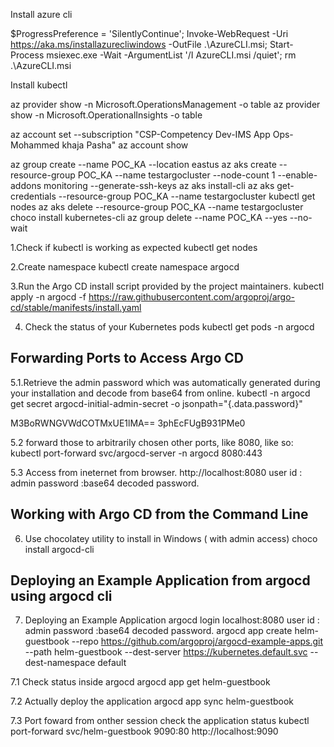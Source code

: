 


Install azure cli


$ProgressPreference = 'SilentlyContinue'; Invoke-WebRequest -Uri https://aka.ms/installazurecliwindows -OutFile .\AzureCLI.msi; Start-Process msiexec.exe -Wait -ArgumentList '/I AzureCLI.msi /quiet'; rm .\AzureCLI.msi


Install kubectl

az provider show -n Microsoft.OperationsManagement -o table
az provider show -n Microsoft.OperationalInsights -o table


 az account set --subscription "CSP-Competency Dev-IMS App Ops-Mohammed khaja Pasha"
 az account show

az group create --name POC_KA --location eastus
az aks create --resource-group POC_KA --name testargocluster --node-count 1 --enable-addons monitoring --generate-ssh-keys
az aks install-cli
az aks get-credentials --resource-group POC_KA --name testargocluster
kubectl get nodes
az aks delete --resource-group POC_KA --name testargocluster
choco install kubernetes-cli
az group delete --name POC_KA --yes --no-wait






1.Check if kubectl is working as expected
  kubectl get nodes
  
2.Create namespace
  kubectl create namespace argocd
  
3.Run the Argo CD install script provided by the project maintainers.
  kubectl apply -n argocd -f https://raw.githubusercontent.com/argoproj/argo-cd/stable/manifests/install.yaml
  
4. Check the status of your Kubernetes pods
  kubectl get pods -n argocd

## Forwarding Ports to Access Argo CD
5.1.Retrieve the admin password which was automatically generated during your installation and decode from base64 from online.
  kubectl -n argocd get secret argocd-initial-admin-secret -o jsonpath="{.data.password}"

  M3BoRWNGVWdCOTMxUE1lMA==
  3phEcFUgB931PMe0

5.2 forward those to arbitrarily chosen other ports, like 8080, like so:
  kubectl port-forward svc/argocd-server -n argocd 8080:443
  
5.3 Access from ineternet from browser.
  http://localhost:8080 
  user id : admin
  password :base64 decoded password.
  
## Working with Argo CD from the Command Line
6. Use chocolatey utility to install in Windows ( with admin access)
   choco install argocd-cli
   
## Deploying an Example Application from argocd using argocd cli
7. Deploying an Example Application
  argocd login localhost:8080
  user id : admin
  password :base64 decoded password.
  argocd app create helm-guestbook --repo https://github.com/argoproj/argocd-example-apps.git --path helm-guestbook --dest-server https://kubernetes.default.svc --dest-namespace default
  
7.1 Check status inside argocd
  argocd app get helm-guestbook

7.2 Actually deploy the application
  argocd app sync helm-guestbook

7.3 Port foward from onther session check the application status
  kubectl port-forward svc/helm-guestbook 9090:80
  http://localhost:9090